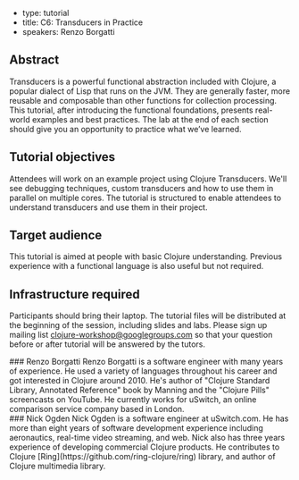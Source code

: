 - type: tutorial
- title: C6: Transducers in Practice
- speakers: Renzo Borgatti

## Abstract
Transducers is a powerful functional abstraction included with Clojure, a popular dialect of Lisp that runs on the JVM. They are generally
faster, more reusable and composable than other functions for collection processing. This tutorial, after introducing the functional
foundations, presents real-world examples and best practices. The lab at the end of each section should give you an opportunity to
practice what we’ve learned.

## Tutorial objectives
Attendees will work on an example project using Clojure Transducers. We'll see debugging techniques, custom transducers and how to use them in parallel on multiple cores. The tutorial is structured to enable attendees to understand transducers and use them in their project.

## Target audience
This tutorial is aimed at people with basic Clojure understanding. Previous experience with a functional language is also useful but not required.

## Infrastructure required
Participants should bring their laptop. The tutorial files will be distributed at the beginning of the session, including slides and labs. Please sign up mailing list clojure-workshop@googlegroups.com so that your question before or after tutorial will be answered by the tutors.

<div class="content" media:type="text/omd">
### Renzo Borgatti
Renzo Borgatti is a software engineer with many years of experience. He used a variety of languages throughout his career and got interested in Clojure around 2010. He's author of "Clojure Standard Library, Annotated Reference" book by Manning and the "Clojure Pills" screencasts on YouTube. He currently works for uSwitch, an online comparison service company based in London.
</div>

<div class="content" media:type="text/omd">
### Nick Ogden
Nick Ogden is a software engineer at uSwitch.com. He has more than eight years of
software development experience including aeronautics, real-time video streaming, and
web. Nick also has three years experience of developing commercial Clojure products.
He contributes to Clojure [Ring](https://github.com/ring-clojure/ring) library, and
author of Clojure multimedia library.
</div>
